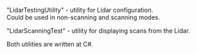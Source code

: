 "LidarTestingUtility" - utility for Lidar configuration.  
Could be used in non-scanning and scanning modes.  
  
"LidarScanningTest" - utility for displaying scans from the Lidar.  
  
Both utilities are written at C#.
